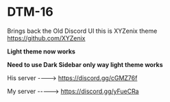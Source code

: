 # DTM-16
Brings back the Old Discord UI this is XYZenix theme https://github.com/XYZenix

**Light theme now works** 

**Need to use Dark Sidebar only way light theme works**

His server ----> https://discord.gg/cGMZ76f

My server -----> https://discord.gg/yFueCRa

